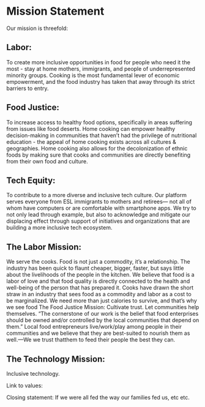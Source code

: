 # Mission Statement

Our mission is threefold: 

## Labor: 
To create more inclusive opportunities in food for people who need it the most - stay at home mothers, immigrants, and people of underrepresented minority groups. Cooking is the most fundamental lever of economic empowerment, and the food industry has taken that away through its strict barriers to entry. 
## Food Justice: 
To increase access to healthy food options, specifically in areas suffering from issues like food deserts. Home cooking can empower healthy decision-making in communities that haven’t had the privilege of nutritional education - the appeal of home cooking exists across all cultures & geographies. Home cooking also allows for the decolonization of ethnic foods by making sure that cooks and communities are directly benefiting from their own food and culture. 
## Tech Equity: 
To contribute to a more diverse and inclusive tech culture. Our platform serves everyone from ESL immigrants to mothers and retirees— not all of whom have computers or are comfortable with smartphone apps. We try to not only lead through example, but also to acknowledge and mitigate our displacing effect through support of initiatives and organizations that are building a more inclusive tech ecosystem.

## The Labor Mission: 
We serve the cooks. Food is not just a commodity, it’s a relationship. The industry has been quick to flaunt cheaper, bigger, faster, but says little about the livelihoods of the people in the kitchen. We believe that food is a labor of love and that food quality is directly connected to the health and well-being of the person that has prepared it. 
Cooks have drawn the short straw in an industry that sees food as a commodity and labor as a cost to be marginalized. We need more than just calories to survive, and that’s why we see food 
The Food Justice Mission: Cultivate trust. Let communities help themselves. “The cornerstone of our work is the belief that food enterprises should be owned and/or controlled by the local communities that depend on them.” Local food entrepreneurs live/work/play among people in their communities and we believe that they are best-suited to nourish them as well.—We we trust thatthem to feed their people the best they can.

## The Technology Mission: 
Inclusive technology. 

Link to values:

Closing statement: If we were all fed the way our families fed us, etc etc. 
